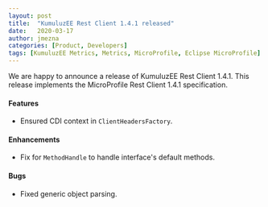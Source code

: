 ```yaml
---
layout: post
title:  "KumuluzEE Rest Client 1.4.1 released"
date:   2020-03-17
author: jmezna
categories: [Product, Developers]
tags: [KumuluzEE Metrics, Metrics, MicroProfile, Eclipse MicroProfile]
---
```


We are happy to announce a release of KumuluzEE Rest Client 1.4.1. This release implements the MicroProfile Rest Client 1.4.1 specification. 

<!--more-->

#### Features

- Ensured CDI context in `ClientHeadersFactory`.

#### Enhancements

- Fix for `MethodHandle` to handle interface's default methods.

#### Bugs

- Fixed generic object parsing.